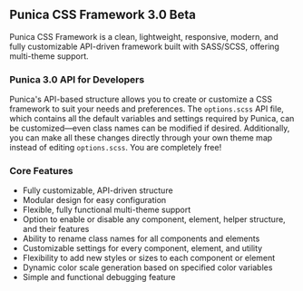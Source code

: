 ## Punica CSS Framework 3.0 Beta
<p>
    Punica CSS Framework is a clean, lightweight, responsive, modern, and fully customizable API-driven framework built with SASS/SCSS, offering multi-theme support.
</p>

### Punica 3.0 API for Developers
Punica's API-based structure allows you to create or customize a CSS framework to suit your needs and preferences. The ```options.scss``` API file, which contains all the default variables and settings required by Punica, can be customized—even class names can be modified if desired. Additionally, you can make all these changes directly through your own theme map instead of editing ```options.scss```. You are completely free!

### Core Features
* Fully customizable, API-driven structure
* Modular design for easy configuration
* Flexible, fully functional multi-theme support
* Option to enable or disable any component, element, helper structure, and their features
* Ability to rename class names for all components and elements
* Customizable settings for every component, element, and utility
* Flexibility to add new styles or sizes to each component or element
* Dynamic color scale generation based on specified color variables
* Simple and functional debugging feature
